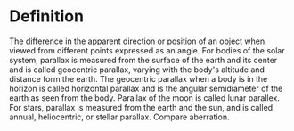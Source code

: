 # Definition

The difference in the apparent direction or position of an object when
viewed from different points expressed as an angle. For bodies of the
solar system, parallax is measured from the surface of the earth and its
center and is called geocentric parallax, varying with the body's
altitude and distance form the earth. The geocentric parallax when a
body is in the horizon is called horizontal parallax and is the angular
semidiameter of the earth as seen from the body. Parallax of the moon is
called lunar parallex. For stars, parallax is measured from the earth
and the sun, and is called annual, heliocentric, or stellar parallax.
Compare aberration.
